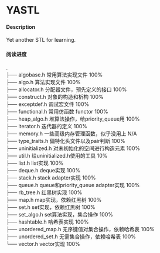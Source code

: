 # YASTL

#### Description
Yet another STL for learning.

#### 阅读进度
.  
├── algobase.h          常用算法实现文件                            100%  
├── algo.h              算法实现文件                                100%  
├── allocator.h         分配器文件，预先定义的接口                   100%  
├── construct.h         对象的构造和析构                            100%  
├── exceptdef.h         调试宏文件                                  100%  
├── functional.h        常用仿函数 functor                          100%  
├── heap_algo.h         堆算法操作，给priority_queue用               100%  
├── iterator.h          迭代器的定义                                100%  
├── memory.h            一些高级内存管理函数，似乎没用上               N/A  
├── type_traits.h       偏特化头文件以及pair判断                     100%  
├── uninitialized.h     对未初始化的空间进行构造元素                  100%  
├── util.h              给uninitialized.h使用的工具                  10%  
├── list.h              list实现                                    100%  
├── deque.h             deque实现                                   100%  
├── stack.h             stack adapter实现                           100%  
├── queue.h             queue和priority_queue adapter实现           100%  
├── rb_tree.h           红黑树实现                                  100%  
├── map.h               map实现，依赖红黑树                          100%  
├── set.h               set实现，依赖红黑树                          100%  
├── set_algo.h          set算法实现，集合操作                        100%  
├── hashtable.h         哈希表实现                                  100%  
├── unordered_map.h     无序键值对集合操作，依赖哈希表                100%  
├── unordered_set.h     无需集合操作，依赖哈希表                      100%  
└── vector.h            vector实现                                  100%  
